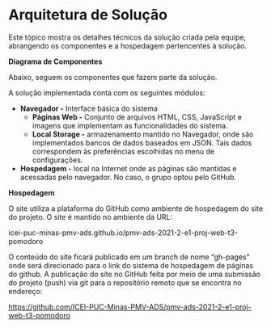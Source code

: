 # Arquitetura de Solução

Este tópico mostra os detalhes técnicos da solução criada pela equipe, abrangendo os componentes e a hospedagem pertencentes à solução.

**Diagrama de Componentes**

Abaixo, seguem os componentes que fazem parte da solução.

A solução implementada conta com os seguintes módulos:

  - **Navegador -** Interface básica do sistema
    - **Páginas Web -** Conjunto de arquivos HTML, CSS, JavaScript e imagens que implementam as funcionalidades do sistema.
    - **Local Storage -** armazenamento mantido no Navegador, onde são implementados bancos de dados baseados em JSON. Tais dados correspondem às preferências escolhidas no menu de configurações.
 - **Hospedagem -** local na Internet onde as páginas são mantidas e acessadas pelo navegador. No caso, o grupo optou pelo GitHub.

**Hospedagem**

O site utiliza a plataforma do GitHub como ambiente de hospedagem do site do projeto. O site é mantido no ambiente da URL: 

icei-puc-minas-pmv-ads.github.io/pmv-ads-2021-2-e1-proj-web-t3-pomodoro

O conteúdo do site ficará publicado em um branch de nome “gh-pages” onde será direcionado para o link do sistema de hospedagem de páginas do github. A publicação do site no GitHub feita por meio de uma submissão do projeto (push) via git para o repositório remoto que se encontra no endereço: 

https://github.com/ICEI-PUC-Minas-PMV-ADS/pmv-ads-2021-2-e1-proj-web-t3-pomodoro